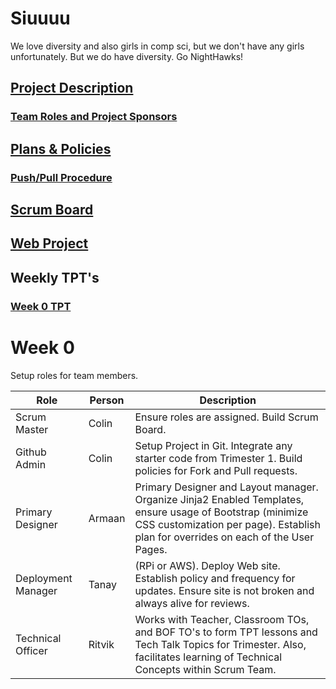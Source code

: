 # Siuuuu
We love diversity and also girls in comp sci, but we don't have any girls unfortunately. But we do have diversity. Go NightHawks!

## [Project Description](https://github.com/KoolKidKai/Siuuuu/wiki)
### [Team Roles and Project Sponsors](https://github.com/KoolKidKai/Siuuuu/wiki/Team-and-Sponsors)
## [Plans & Policies](https://github.com/KoolKidKai/Siuuuu/wiki/Plans-Policies)
### [Push/Pull Procedure](https://github.com/KoolKidKai/Siuuuu/wiki/Push-Pull-Procedure)
## [Scrum Board](https://github.com/KoolKidKai/Siuuuu/projects/1)
## [Web Project](https://github.com/KoolKidKai/Siuuuu/wiki/Web-Project)
## Weekly TPT's
### [Week 0 TPT](https://github.com/KoolKidKai/Siuuuu/wiki/Week-0-TPT)




Week 0
=======
Setup roles for team members.

Role | Person | Description 
 ------- | ----- | ----------- |
Scrum Master | Colin |  Ensure roles are assigned.  Build Scrum Board. 
Github Admin | Colin | Setup Project in Git.  Integrate any starter code from Trimester 1.  Build policies for Fork and Pull requests.
Primary Designer | Armaan | Primary Designer and Layout manager.  Organize Jinja2 Enabled Templates, ensure usage of Bootstrap (minimize CSS customization per page).  Establish plan for overrides on each of the User Pages.
Deployment Manager | Tanay | (RPi or AWS).  Deploy Web site.  Establish policy and frequency for updates.  Ensure site is not broken and always alive for reviews.
Technical Officer | Ritvik | Works with Teacher, Classroom TOs, and BOF TO's to form TPT lessons and Tech Talk Topics for Trimester.  Also, facilitates learning of Technical Concepts within Scrum Team.






